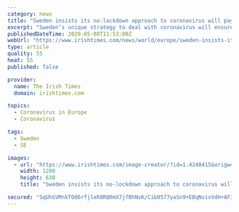 ```yaml
---
category: news
title: "Sweden insists its no-lockdown approach to coronavirus will pay off"
excerpt: "Sweden’s unique strategy to deal with coronavirus will ensure it has only a small second wave of cases unlike other countries that could be forced to return to lockdown, according to the architect of the contentious policy."
publishedDateTime: 2020-05-08T11:53:00Z
webUrl: "https://www.irishtimes.com/news/world/europe/sweden-insists-its-no-lockdown-approach-to-coronavirus-will-pay-off-1.4248417"
type: article
quality: 55
heat: 55
published: false

provider:
  name: The Irish Times
  domain: irishtimes.com

topics:
  - Coronavirus in Europe
  - Coronavirus

tags:
  - Sweden
  - SE

images:
  - url: "https://www.irishtimes.com/image-creator/?id=1.4248415&origw=1440"
    width: 1200
    height: 630
    title: "Sweden insists its no-lockdown approach to coronavirus will pay off"

secured: "SqUhGVMnkTOd6rfjleR8RQ0mX7jfBhNvK/Cib0577yaSn9+EBqNvivVdH+AF3Qu6SRyLqG5Qqei/uc08iS47nqMmL6I1w7mE+6VY5/5V3E4L22Rpxzbb4/yVcPljUd2tC3IzeLvVAAXL0BNkiyuR7tdwXEeuM5nSLTzhrQtFtlKEyFJhS0AE7clRvhDZ38hghK/zi8X4Taa8gkfEpd6eSSfJOL6HrsEoYtPQe20X//5eqt8sltGwK8OdCyF+1/IED9n5qr/QaVFPQncahKXKXsXcba9inzCHpnnTRXNosplisfCWr0F0mrxPR2KtPgYX;1RGw6tcFkxYcB4GfuXIgzA=="
---
```


